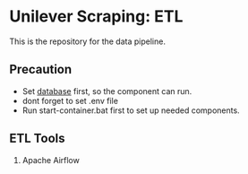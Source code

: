 # Unilever Scraping: ETL
This is the repository for the data pipeline.

## Precaution
- Set [database](https://github.com/willyyeremi/unilever-scrapper-database) first, so the component can run.
- dont forget to set .env file
- Run start-container.bat first to set up needed components.

## ETL Tools
1. Apache Airflow
